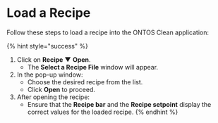 # Load a Recipe

Follow these steps to load a recipe into the ONTOS Clean application:

{% hint style="success" %}
1. Click on **Recipe** ▼ **Open**.
   * The **Select a Recipe File** window will appear.
2. In the pop-up window:
   * Choose the desired recipe from the list.
   * Click **Open** to proceed.
3. After opening the recipe:
   * Ensure that the **Recipe bar** and the **Recipe setpoint** display the correct values for the loaded recipe.
{% endhint %}
